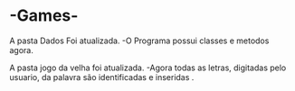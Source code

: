 # -Games-
A pasta Dados Foi atualizada.
-O Programa possui classes e metodos agora.



A pasta jogo da velha foi atualizada.
-Agora todas as letras, digitadas pelo usuario, da palavra são identificadas e inseridas
.
